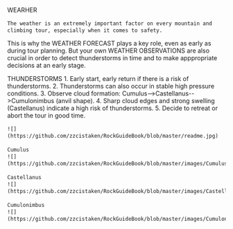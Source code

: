 WEARHER

    The weather is an extremely important factor on every mountain and climbing tour, especially when it comes to safety. 
This is why the WEATHER FORECAST plays a key role, even as early as during tour planning. But your own WEATHER OBSERVATIONS 
are also crucial in order to detect thunderstorms in time and to make apppropriate decisions at an early stage.
    
THUNDERSTORMS
    1. Early start, early return if there is a risk of thunderstorms.
    2. Thunderstorms can also occur in stable high pressure conditions.
    3. Observe cloud formation: Cumulus-->Castellanus-->Cumulonimbus (anvil shape).
    4. Sharp cloud edges and strong swelling (Castellanus) indicate a high risk of thunderstorms.
    5. Decide to retreat or abort the tour in good time.
    
    ![](https://github.com/zzcistaken/RockGuideBook/blob/master/readme.jpg)
    
    Cumulus
    ![](https://github.com/zzcistaken/RockGuideBook/blob/master/images/Cumulus.jpg)
    
    Castellanus
    ![](https://github.com/zzcistaken/RockGuideBook/blob/master/images/Castellanus.jpg)
    
    Cumulonimbus
    ![](https://github.com/zzcistaken/RockGuideBook/blob/master/images/Cumulonimbus.jpg)
